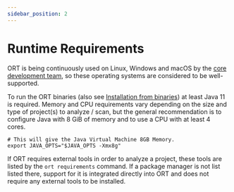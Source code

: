 ```yaml
---
sidebar_position: 2
---
```


# Runtime Requirements

ORT is being continuously used on Linux, Windows and macOS by the [core development team](https://github.com/orgs/oss-review-toolkit/people), so these operating systems are considered to be well-supported.

To run the ORT binaries (also see [Installation from binaries](installation.md#from-binaries)) at least Java 11 is required.
Memory and CPU requirements vary depending on the size and type of project(s) to analyze / scan, but the general recommendation is to configure Java with 8 GiB of memory and to use a CPU with at least 4 cores.

```shell
# This will give the Java Virtual Machine 8GB Memory.
export JAVA_OPTS="$JAVA_OPTS -Xmx8g"
```

If ORT requires external tools in order to analyze a project, these tools are listed by the `ort requirements` command.
If a package manager is not list listed there, support for it is integrated directly into ORT and does not require any external tools to be installed.
